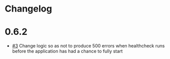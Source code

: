 # Changelog

# 0.6.2

* [#3](https://github.com/pixl8/preside-ext-socket-io/issues/3) Change logic so as not to produce 500 errors when healthcheck runs before the application has had a chance to fully start
